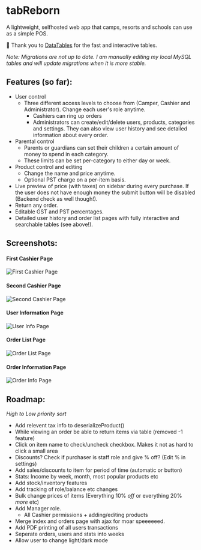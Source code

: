 # tabReborn

A lightweight, selfhosted web app that camps, resorts and schools can use as a simple POS.

:raised_hands: Thank you to [DataTables](https://datatables.net) for the fast and interactive tables.

*Note: Migrations are not up to date. I am manually editing my local MySQL tables and will update migrations when it is more stable.*

## Features (so far):

- User control
    - Three different access levels to choose from (Camper, Cashier and Administrator). Change each user's role anytime.
        - Cashiers can ring up orders
        - Administrators can create/edit/delete users, products, categories and settings. They can also view user history and see detailed information about every order.
- Parental control
    - Parents or guardians can set their children a certain amount of money to spend in each category.
    - These limits can be set per-category to either day or week.
- Product control and editing
    - Change the name and price anytime.
    - Optional PST charge on a per-item basis.
- Live preview of price (with taxes) on sidebar during every purchase. If the user does not have enough money the submit button will be disabled (Backend check as well though!).
- Return any order.
- Editable GST and PST percentages.
- Detailed user history and order list pages with fully interactive and searchable tables (see above!).

## Screenshots:

#### First Cashier Page
![First Cashier Page](https://images.tadhgboyle.dev/scrn135552.png)

#### Second Cashier Page
![Second Cashier Page](https://images.tadhgboyle.dev/scrn135623.png)

#### User Information Page
![User Info Page](https://images.tadhgboyle.dev/scrn135504.png)

#### Order List Page
![Order List Page](https://images.tadhgboyle.dev/scrn135734.png)

#### Order Information Page
![Order Info Page](https://images.tadhgboyle.dev/scrn135910.png)

## Roadmap:

*High to Low priority sort*
- Add relevent tax info to deserializeProduct()
- While viewing an order be able to return items via table (removed -1 feature)
- Click on item name to check/uncheck checkbox. Makes it not as hard to click a small area
- Discounts? Check if purchaser is staff role and give % off? (Edit % in settings)
- Add sales/discounts to item for period of time (automatic or button)
- Stats: Income by week, month, most popular products etc
- Add stock/inventory features
- Add tracking of role/balance etc changes
- Bulk change prices of items (Everything 10% *off* or everything 20% *more* etc)
- Add Manager role.
    - All Cashier permissions + adding/editing products
- Merge index and orders page with ajax for moar speeeeeed.
- Add PDF printing of all users transactions
- Seperate orders, users and stats into weeks
- Allow user to change light/dark mode